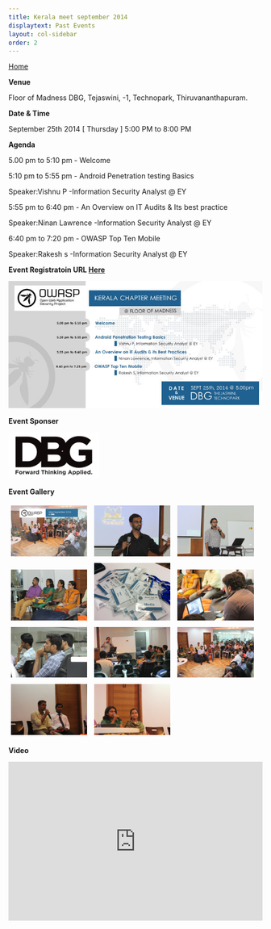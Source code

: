 ```yaml
---
title: Kerala meet september 2014
displaytext: Past Events
layout: col-sidebar
order: 2
---
```

[Home](../index.html)

**Venue**

   Floor of Madness DBG, Tejaswini, -1, Technopark, Thiruvananthapuram.

**Date & Time**

   September 25th 2014 [ Thursday ] 5:00 PM to 8:00 PM

**Agenda**

   5.00 pm to 5:10 pm - Welcome

   5:10 pm to 5:55 pm - Android Penetration testing Basics

   Speaker:Vishnu P -Information Security Analyst @ EY

   5:55 pm to 6:40 pm - An Overview on IT Audits & Its best practice

   Speaker:Ninan Lawrence -Information Security Analyst @ EY

   6:40 pm to 7:20 pm - OWASP Top Ten Mobile

   Speaker:Rakesh s -Information Security Analyst @ EY


**Event Registratoin URL [Here](https://www.eventbrite.com/e/owasp-kerala-meet-sep-2014-tickets-12971998597)**

![Banner](../assets/images/Kerala_meet_sep_2014.jpg)

**Event Sponser**

![Banner](../assets/images/Kerala_event_sponser_sep_2014.png)

**Event Gallery**

<div class="col">
	<a href="../assets/images/Kerala_meet_sep_2014_1.png.jpeg" target="new"><img src="../assets/images/Kerala_meet_sep_2014_1.png.jpeg" style="display: inline-block;max-width: 98%;height: auto;width: 30%;margin: 1%;" alt="Audience" title="Audience"/></a>
	<a href="../assets/images/Kerala_meet_sep_2014_2.png.jpeg" target="new"><img src="../assets/images/Kerala_meet_sep_2014_2.png.jpeg" style="display: inline-block;max-width: 98%;height: auto;width: 30%;margin: 1%;" alt="Sajith Shetty - Welcome speech" title="Sajith Shetty - Welcome speech"/></a>
	<a href="../assets/images/Kerala_meet_sep_2014_3.png" target="new"><img src="../assets/images/Kerala_meet_sep_2014_3.png"  style="display: inline-block;max-width: 98%;height: auto;width: 30%;margin: 1%;" alt="Vishnu P - Delivering session" title="Vishnu P - Delivering session"/></a>
</div>
<div class="col">
	<a href="../assets/images/Kerala_meet_sep_2014_4.png" target="new"><img src="../assets/images/Kerala_meet_sep_2014_4.png" style="display: inline-block;max-width: 98%;height: auto;width: 30%;margin: 1%;" alt="Audience" title="Audience"/></a>
	<a href="../assets/images/Kerala_meet_sep_2014_5.png" target="new"><img src="../assets/images/Kerala_meet_sep_2014_5.png" style="display: inline-block;max-width: 98%;height: auto;width: 30%;margin: 1%;" alt="Name Badges" title="Name Badges"/></a>
	<a href="../assets/images/Kerala_meet_sep_2014_6.png" target="new"><img src="../assets/images/Kerala_meet_sep_2014_6.png"  style="display: inline-block;max-width: 98%;height: auto;width: 30%;margin: 1%;" alt="Going live" title="Going live"/></a>
</div>
<div class="col">
	<a href="../assets/images/Kerala_meet_sep_2014_7.png" target="new"><img src="../assets/images/Kerala_meet_sep_2014_7.png" style="display: inline-block;max-width: 98%;height: auto;width: 30%;margin: 1%;" alt="Audience" title="Audience"/></a>
	<a href="../assets/images/Kerala_meet_sep_2014_8.png" target="new"><img src="../assets/images/Kerala_meet_sep_2014_8.png" style="display: inline-block;max-width: 98%;height: auto;width: 30%;margin: 1%;" alt="Name Badges" title="Name Badges"/></a>
	<a href="../assets/images/Kerala_meet_sep_2014_9.png" target="new"><img src="../assets/images/Kerala_meet_sep_2014_9.png"  style="display: inline-block;max-width: 98%;height: auto;width: 30%;margin: 1%;" alt="Going live" title="Going live"/></a>
</div>
<div class="col">
	<a href="../assets/images/Kerala_meet_sep_2014_10.png" target="new"><img src="../assets/images/Kerala_meet_sep_2014_10.png" style="display: inline-block;max-width: 98%;height: auto;width: 30%;margin: 1%;" alt="Audience" title="Audience"/></a>
	<a href="../assets/images/Kerala_meet_sep_2014_11.png" target="new"><img src="../assets/images/Kerala_meet_sep_2014_11.png" style="display: inline-block;max-width: 98%;height: auto;width: 30%;margin: 1%;" alt="Name Badges" title="Name Badges"/></a>
</div>

**Video**

<iframe width="100%" height="315" src="https://www.youtube.com/embed/HJ4YhUXnJ4s" frameborder="0" allow="accelerometer; autoplay; encrypted-media; gyroscope; picture-in-picture" allowfullscreen></iframe>